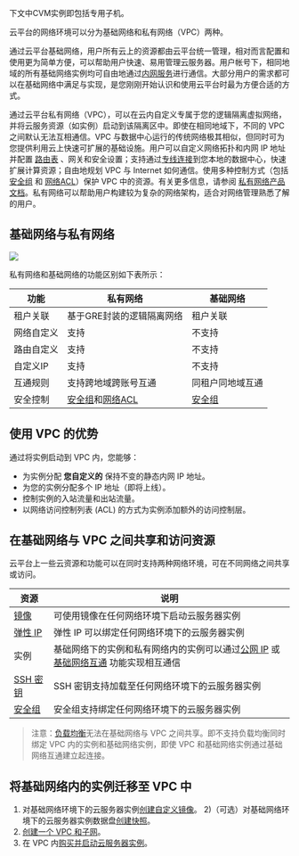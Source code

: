 下文中CVM实例即包括专用子机。

云平台的网络环境可以分为基础网络和私有网络（VPC）两种。

通过云平台基础网络，用户所有云上的资源都由云平台统一管理，相对而言配置和使用更为简单方便，可以帮助用户快速、易用管理云服务器。用户帐号下，相同地域的所有基础网络实例均可自由地通过[内网服务](/doc/product/213/5225)进行通信。大部分用户的需求都可以在基础网络中满足与实现，是您刚刚开始认识和使用云平台时最为方便合适的方式。

通过云平台私有网络（VPC），可以在云内自定义专属于您的逻辑隔离虚拟网络，并将云服务资源（如实例）启动到该隔离区中。即使在相同地域下，不同的 VPC 之间默认无法互相通信。VPC 与数据中心运行的传统网络极其相似，但同时可为您提供利用云上快速可扩展的基础设施。用户可以自定义网络拓扑和内网 IP 地址并配置 [路由表](http://tce.fsphere.cn/doc/product/215/4954) 、网关和安全设置；支持通过[专线连接](http://tce.fsphere.cn/doc/product/215/4976)到您本地的数据中心，快速扩展计算资源；自由地规划 VPC 与 Internet 如何通信。使用多种控制方式（包括 [安全组](/doc/product/213/5221) 和 [网络ACL](http://tce.fsphere.cn/doc/product/215/5132)）保护 VPC 中的资源。有关更多信息，请参阅 [私有网络产品文档](http://tce.fsphere.cn/doc/product/215)。私有网络可以帮助用户构建较为复杂的网络架构，适合对网络管理熟悉了解的用户。

## 基础网络与私有网络
![](http://imgcache.tce.fsphere.cn/static/mccdn.qcloud.com/static/img/f1c113751199560fb87bc002b4bf0207/image.png)


私有网络和基础网络的功能区别如下表所示：

| 功能    | 私有网络                                     | 基础网络                         |
| ----- | ---------------------------------------- | ---------------------------- |
| 租户关联  | 基于GRE封装的逻辑隔离网络                           | 租户关联                         |
| 网络自定义 | 支持                                       | 不支持                          |
| 路由自定义 | 支持                                       | 不支持                          |
| 自定义IP | 支持                                       | 不支持                          |
| 互通规则  | 支持跨地域跨账号互通                               | 同租户同地域互通                     |
| 安全控制  | [安全组](/doc/product/213/5221)和[网络ACL](http://tce.fsphere.cn/doc/product/215/5132) | [安全组](/doc/product/213/5221) |

## 使用 VPC 的优势

通过将实例启动到 VPC 内，您能够：

- 为实例分配 **您自定义的** 保持不变的静态内网 IP 地址。
- 为您的实例分配多个 IP 地址（即将上线）。
- 控制实例的入站流量和出站流量。
- 以网络访问控制列表 (ACL) 的方式为实例添加额外的访问控制层。

## 在基础网络与 VPC 之间共享和访问资源

云平台上一些云资源和功能可以在同时支持两种网络环境，可在不同网络之间共享或访问。

| 资源                              | 说明                                       |
| ------------------------------- | ---------------------------------------- |
| [镜像](/doc/product/213/4940)     | 可使用镜像在任何网络环境下启动云服务器实例                    |
| [弹性 IP](/doc/product/213/5733)  | 弹性 IP 可以绑定任何网络环境下的云服务器实例                 |
| 实例                              | 基础网络下的实例和私有网络内的实例可以通过[公网 IP](/doc/product/213/5224) 或 [基础网络互通](http://tce.fsphere.cn/doc/product/215/5002) 功能实现相互通信 |
| [SSH 密钥](/doc/product/213/6092) | SSH 密钥支持加载至任何网络环境下的云服务器实例                |
| [安全组](/doc/product/213/5221)    | 安全组支持绑定任何网络环境下的云服务器实例                    |

> 注意：[负载均衡](http://tce.fsphere.cn/doc/product/214)无法在基础网络与 VPC 之间共享。即不支持负载均衡同时绑定 VPC 内的实例和基础网络实例，即使 VPC 和基础网络实例通过基础网络互通建立起连接。

## 将基础网络内的实例迁移至 VPC 中
1) 对基础网络环境下的云服务器实例[创建自定义镜像](/doc/product/213/4942)。
2)（可选）对基础网络环境下的云服务器实例数据盘[创建快照](/doc/product/362/5755)。
3) [创建一个 VPC 和子网](http://tce.fsphere.cn/doc/product/215/4927#.E5.88.9B.E5.BB.BA.E7.A7.81.E6.9C.89.E7.BD.91.E7.BB.9C.E3.80.81.E5.88.9D.E5.A7.8B.E5.8C.96.E5.AD.90.E7.BD.91.E5.92.8C.E8.B7.AF.E7.94.B1.E8.A1.A8)。
4) 在 VPC 内[购买并启动云服务器实例](/doc/product/213/4855)。